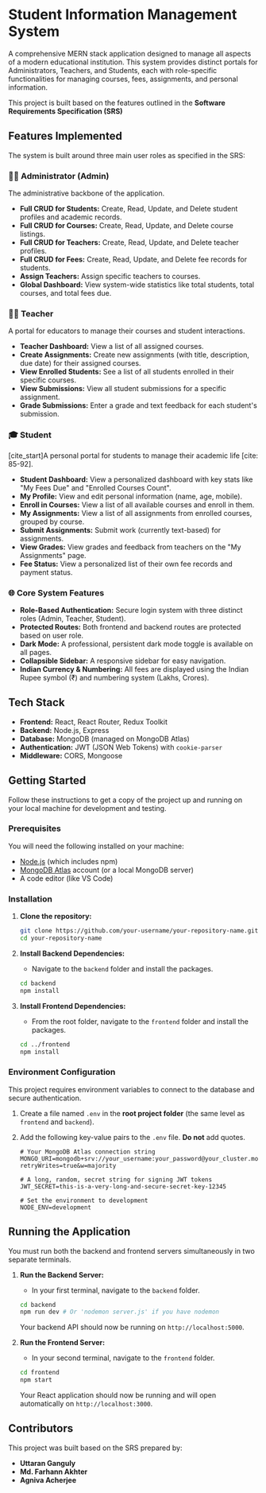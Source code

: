# Student Information Management System

A comprehensive MERN stack application designed to manage all aspects of a modern educational institution. This system provides distinct portals for Administrators, Teachers, and Students, each with role-specific functionalities for managing courses, fees, assignments, and personal information.

This project is built based on the features outlined in the **Software Requirements Specification (SRS)**

## Features Implemented

The system is built around three main user roles as specified in the SRS:

### 🧑‍💻 Administrator (Admin)

The administrative backbone of the application.

  * **Full CRUD for Students:** Create, Read, Update, and Delete student profiles and academic records.
  * **Full CRUD for Courses:** Create, Read, Update, and Delete course listings.
  * **Full CRUD for Teachers:** Create, Read, Update, and Delete teacher profiles.
  * **Full CRUD for Fees:** Create, Read, Update, and Delete fee records for students.
  * **Assign Teachers:** Assign specific teachers to courses.
  * **Global Dashboard:** View system-wide statistics like total students, total courses, and total fees due.

### 👩‍🏫 Teacher

A portal for educators to manage their courses and student interactions.

  * **Teacher Dashboard:** View a list of all assigned courses.
  * **Create Assignments:** Create new assignments (with title, description, due date) for their assigned courses.
  * **View Enrolled Students:** See a list of all students enrolled in their specific courses.
  * **View Submissions:** View all student submissions for a specific assignment.
  * **Grade Submissions:** Enter a grade and text feedback for each student's submission.

### 🎓 Student

[cite\_start]A personal portal for students to manage their academic life [cite: 85-92].

  * **Student Dashboard:** View a personalized dashboard with key stats like "My Fees Due" and "Enrolled Courses Count".
  * **My Profile:** View and edit personal information (name, age, mobile).
  * **Enroll in Courses:** View a list of all available courses and enroll in them.
  * **My Assignments:** View a list of all assignments from enrolled courses, grouped by course.
  * **Submit Assignments:** Submit work (currently text-based) for assignments.
  * **View Grades:** View grades and feedback from teachers on the "My Assignments" page.
  * **Fee Status:** View a personalized list of their own fee records and payment status.

### 🌐 Core System Features

  * **Role-Based Authentication:** Secure login system with three distinct roles (Admin, Teacher, Student).
  * **Protected Routes:** Both frontend and backend routes are protected based on user role.
  * **Dark Mode:** A professional, persistent dark mode toggle is available on all pages.
  * **Collapsible Sidebar:** A responsive sidebar for easy navigation.
  * **Indian Currency & Numbering:** All fees are displayed using the Indian Rupee symbol (₹) and numbering system (Lakhs, Crores).

## Tech Stack

  * **Frontend:** React, React Router, Redux Toolkit
  * **Backend:** Node.js, Express
  * **Database:** MongoDB (managed on MongoDB Atlas)
  * **Authentication:** JWT (JSON Web Tokens) with `cookie-parser`
  * **Middleware:** CORS, Mongoose

## Getting Started

Follow these instructions to get a copy of the project up and running on your local machine for development and testing.

### Prerequisites

You will need the following installed on your machine:

  * [Node.js](https://nodejs.org/en) (which includes npm)
  * [MongoDB Atlas](https://www.mongodb.com/cloud/atlas) account (or a local MongoDB server)
  * A code editor (like VS Code)

### Installation

1.  **Clone the repository:**

    ```bash
    git clone https://github.com/your-username/your-repository-name.git
    cd your-repository-name
    ```

2.  **Install Backend Dependencies:**

      * Navigate to the `backend` folder and install the packages.


    ```bash
    cd backend
    npm install
    ```

3.  **Install Frontend Dependencies:**

      * From the root folder, navigate to the `frontend` folder and install the packages.

    <!-- end list -->

    ```bash
    cd ../frontend
    npm install
    ```

### Environment Configuration

This project requires environment variables to connect to the database and secure authentication.

1.  Create a file named `.env` in the **root project folder** (the same level as `frontend` and `backend`).

2.  Add the following key-value pairs to the `.env` file. **Do not** add quotes.

    ```env
    # Your MongoDB Atlas connection string
    MONGO_URI=mongodb+srv://your_username:your_password@your_cluster.mongodb.net/YourDatabaseName?retryWrites=true&w=majority

    # A long, random, secret string for signing JWT tokens
    JWT_SECRET=this-is-a-very-long-and-secure-secret-key-12345

    # Set the environment to development
    NODE_ENV=development
    ```

## Running the Application

You must run both the backend and frontend servers simultaneously in two separate terminals.

1.  **Run the Backend Server:**

      * In your first terminal, navigate to the `backend` folder.

    ```bash
    cd backend
    npm run dev # Or 'nodemon server.js' if you have nodemon
    ```

    Your backend API should now be running on `http://localhost:5000`.

2.  **Run the Frontend Server:**

      * In your second terminal, navigate to the `frontend` folder.

    ```bash
    cd frontend
    npm start
    ```

    Your React application should now be running and will open automatically on `http://localhost:3000`.

## Contributors

This project was built based on the SRS prepared by:

  * **Uttaran Ganguly**
  * **Md. Farhann Akhter**
  * **Agniva Acherjee**
